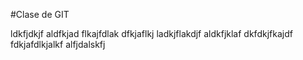 #Clase de GIT

ldkfjdkjf aldfkjad flkajfdlak dfkjaflkj ladkjflakdjf aldkfjklaf
dkfdkjfkajdf fdkjafdlkjalkf alfjdalskfj